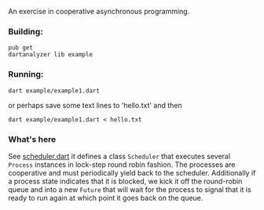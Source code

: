 
An exercise in cooperative asynchronous programming.

### Building:

```
pub get
dartanalyzer lib example
```

### Running:

```
dart example/example1.dart
```

or perhaps save some text lines to 'hello.txt' and then

```
dart example/example1.dart < hello.txt
```

### What's here

See [scheduler.dart](lib/src/scheduler.dart) it defines a class
`Scheduler` that executes several `Process` instances in lock-step
round robin fashion.  The processes are cooperative and must
periodically yield back to the scheduler.  Additionally if a process
state indicates that it is blocked, we kick it off the round-robin
queue and into a new `Future` that will wait for the process to signal
that it is ready to run again at which point it goes back on the
queue.
